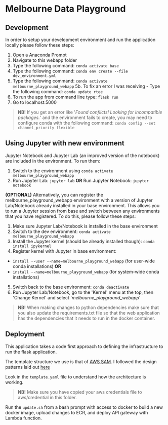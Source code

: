 # Melbourne Data Playground

## Development
In order to setup your development environment and run the application locally please follow these steps:
1. Open a Anaconda Prompt
2. Navigate to this webapp folder
3. Type the following command: ```conda activate base```
4. Type the following command: ```conda env create --file dev_environment.yml```
5. Type the following command: ```conda activate melbourne_playground_webapp```
5b. To fix an error I was receiving - Type the following command: ```conda update rtee```
6. To run the app from command line type: ```flask run```
7. Go to localhost:5000

> **NB!** If you get an error like '*Found conflicts! Looking for incompatible packages.*' and the environment fails to create, you may need to configure conda with the following command: ```conda config --set channel_priority flexible```

## Using Jupyter with new environment
Jupyter Notebook and Jupyter Lab (an improved version of the notebook) are included in the environment. To run them:
1. Switch to the environment using ```conda activate melbourne_playground_webapp```
2. Run Jupyter Lab: ```jupyter lab``` **OR** Run Jupyter Notebook: ```jupyter notebook```

**(OPTIONAL)** Alternatively, you can register the melbourne_playground_webapp environment with a version of Jupyter Lab/Notebook already installed in your base environment. This allows you to run a Jupyter session from base and switch between any environments that you have registered. To do this, please follow these steps:
1. Make sure Jupyter Lab/Notebook is installed in the base environment
2. Switch to the dev environment: ```conda activate melbourne_playground_webapp```
3. Install the Jupyter kernel (should be already installed though): ```conda install ipykernel```
4. Register kernel with Jupyter in base environment:
- ```install --user --name=melbourne_playground_webapp``` (for user-wide conda installations) **OR**
- ```install --name=melbourne_playground_webapp``` (for system-wide conda installations)
5. Switch back to the base environment: ```conda deactivate```
6. Run Jupyter Lab/Notebook, go to the 'Kernel' menu at the top, then 'Change Kernel' and select '*melbourne_playground_webapp*'

> **NB!** When making changes to python dependencies make sure that you also update the requirements.txt file so that the web application has the dependencies that it needs to run in the docker container.

## Deployment
This application takes a code first approach to defining the infrastructure to run the flask application.

The template structure we use is that of [AWS SAM](https://docs.aws.amazon.com/serverless-application-model/index.html).
I followed the design patterns laid out [here](https://pritul95.github.io/blogs/aws/2020/12/25/flask-aws-containerized-lambda/)

Look in the `template.yaml` file to understand how the architecture is working.

> **NB!** Make sure you have copied your aws credentials file to aws/credential in this folder.

Run the `update.sh` from a bash prompt with access to docker to build a new docker image, upload changes to ECR, and deploy API gateway with Lambda function.

